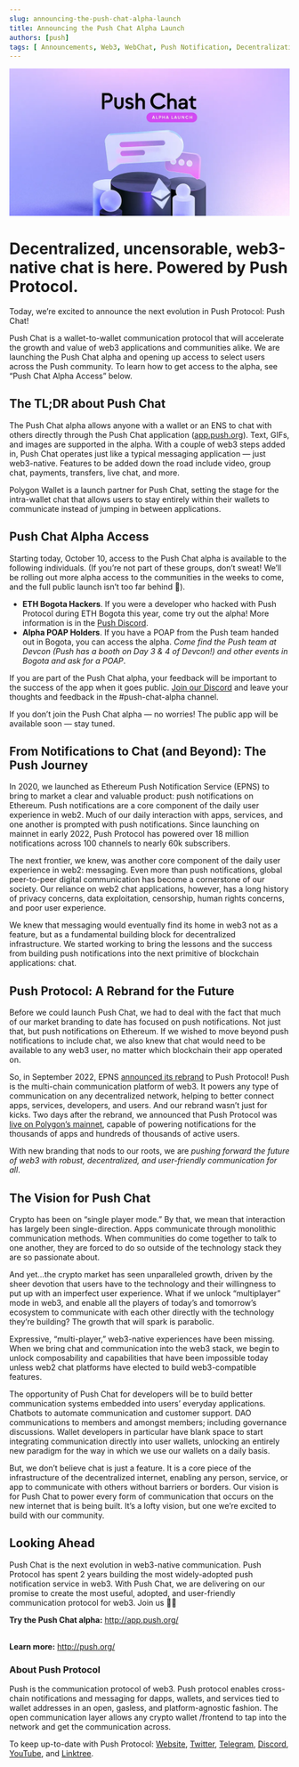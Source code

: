 ```yaml
---
slug: announcing-the-push-chat-alpha-launch
title: Announcing the Push Chat Alpha Launch
authors: [push]
tags: [ Announcements, Web3, WebChat, Push Notification, Decentralization]
---
```


![Cover image of Announcing the Push Chat Alpha Launch](./cover-image.webp)

<!--customheaderpoint-->
# Decentralized, uncensorable, web3-native chat is here. Powered by Push Protocol.<br/>

Today, we’re excited to announce the next evolution in Push Protocol: Push Chat!

Push Chat is a wallet-to-wallet communication protocol that will accelerate the growth and value of web3 applications and communities alike. We are launching the Push Chat alpha and opening up access to select users across the Push community. To learn how to get access to the alpha, see “Push Chat Alpha Access” below.

<!--truncate-->

## The TL;DR about Push Chat
The Push Chat alpha allows anyone with a wallet or an ENS to chat with others directly through the Push Chat application ([app.push.org](http://app.push.org/)). Text, GIFs, and images are supported in the alpha. With a couple of web3 steps added in, Push Chat operates just like a typical messaging application — just web3-native. Features to be added down the road include video, group chat, payments, transfers, live chat, and more.

Polygon Wallet is a launch partner for Push Chat, setting the stage for the intra-wallet chat that allows users to stay entirely within their wallets to communicate instead of jumping in between applications.

## Push Chat Alpha Access
Starting today, October 10, access to the Push Chat alpha is available to the following individuals. (If you’re not part of these groups, don’t sweat! We’ll be rolling out more alpha access to the communities in the weeks to come, and the full public launch isn’t too far behind 🙂).

- <b>ETH Bogota Hackers</b>. If you were a developer who hacked with Push Protocol during ETH Bogota this year, come try out the alpha! More information is in the <a href="https://discord.gg/pushprotocol">Push Discord</a>.
- <b>Alpha POAP Holders</b>. If you have a POAP from the Push team handed out in Bogota, you can access the alpha. <i>Come find the Push team at Devcon (Push has a booth on Day 3 & 4 of Devcon!) and other events in Bogota and ask for a POAP</i>.

If you are part of the Push Chat alpha, your feedback will be important to the success of the app when it goes public. [Join our Discord](https://discord.gg/pushprotocol) and leave your thoughts and feedback in the #push-chat-alpha channel.

If you don’t join the Push Chat alpha — no worries! The public app will be available soon — stay tuned.

## From Notifications to Chat (and Beyond): The Push Journey
In 2020, we launched as Ethereum Push Notification Service (EPNS) to bring to market a clear and valuable product: push notifications on Ethereum. Push notifications are a core component of the daily user experience in web2. Much of our daily interaction with apps, services, and one another is prompted with push notifications. Since launching on mainnet in early 2022, Push Protocol has powered over 18 million notifications across 100 channels to nearly 60k subscribers.

The next frontier, we knew, was another core component of the daily user experience in web2: messaging. Even more than push notifications, global peer-to-peer digital communication has become a cornerstone of our society. Our reliance on web2 chat applications, however, has a long history of privacy concerns, data exploitation, censorship, human rights concerns, and poor user experience.

We knew that messaging would eventually find its home in web3 not as a feature, but as a fundamental building block for decentralized infrastructure. We started working to bring the lessons and the success from building push notifications into the next primitive of blockchain applications: chat.

## Push Protocol: A Rebrand for the Future
Before we could launch Push Chat, we had to deal with the fact that much of our market branding to date has focused on push notifications. Not just that, but push notifications on Ethereum. If we wished to move beyond push notifications to include chat, we also knew that chat would need to be available to any web3 user, no matter which blockchain their app operated on.

So, in September 2022, EPNS [announced its rebrand](https://twitter.com/pushprotocol/status/1574771582790406144) to Push Protocol! Push is the multi-chain communication platform of web3. It powers any type of communication on any decentralized network, helping to better connect apps, services, developers, and users. And our rebrand wasn’t just for kicks. Two days after the rebrand, we announced that Push Protocol was [live on Polygon’s mainnet](https://twitter.com/pushprotocol/status/1575485566065381377), capable of powering notifications for the thousands of apps and hundreds of thousands of active users.

With new branding that nods to our roots, we are <i>pushing forward the future of web3 with robust, decentralized, and user-friendly communication for all</i>.

## The Vision for Push Chat
Crypto has been on “single player mode.” By that, we mean that interaction has largely been single-direction. Apps communicate through monolithic communication methods. When communities do come together to talk to one another, they are forced to do so outside of the technology stack they are so passionate about.

And yet…the crypto market has seen unparalleled growth, driven by the sheer devotion that users have to the technology and their willingness to put up with an imperfect user experience. What if we unlock “multiplayer” mode in web3, and enable all the players of today’s and tomorrow’s ecosystem to communicate with each other directly with the technology they’re building? The growth that will spark is parabolic.

Expressive, “multi-player,” web3-native experiences have been missing. When we bring chat and communication into the web3 stack, we begin to unlock composability and capabilities that have been impossible today unless web2 chat platforms have elected to build web3-compatible features.

The opportunity of Push Chat for developers will be to build better communication systems embedded into users’ everyday applications. Chatbots to automate communication and customer support. DAO communications to members and amongst members; including governance discussions. Wallet developers in particular have blank space to start integrating communication directly into user wallets, unlocking an entirely new paradigm for the way in which we use our wallets on a daily basis.

But, we don’t believe chat is just a feature. It is a core piece of the infrastructure of the decentralized internet, enabling any person, service, or app to communicate with others without barriers or borders. Our vision is for Push Chat to power every form of communication that occurs on the new internet that is being built. It’s a lofty vision, but one we’re excited to build with our community.

## Looking Ahead
Push Chat is the next evolution in web3-native communication. Push Protocol has spent 2 years building the most widely-adopted push notification service in web3. With Push Chat, we are delivering on our promise to create the most useful, adopted, and user-friendly communication protocol for web3. Join us 🔔👋

<b>Try the Push Chat alpha:</b> <a href="http://app.push.org/">http://app.push.org/</a> <br/><br/>

<b>Learn more:</b> <a href="http://push.org/">http://push.org/</a>

### About Push Protocol

Push is the communication protocol of web3. Push protocol enables cross-chain notifications and messaging for dapps, wallets, and services tied to wallet addresses in an open, gasless, and platform-agnostic fashion. The open communication layer allows any crypto wallet /frontend to tap into the network and get the communication across.

To keep up-to-date with Push Protocol: [Website](https://push.org/), [Twitter](https://twitter.com/pushprotocol), [Telegram](https://t.me/epnsproject), [Discord](https://discord.gg/pushprotocol), [YouTube](https://www.youtube.com/c/EthereumPushNotificationService), and [Linktree](https://linktr.ee/pushprotocol).
